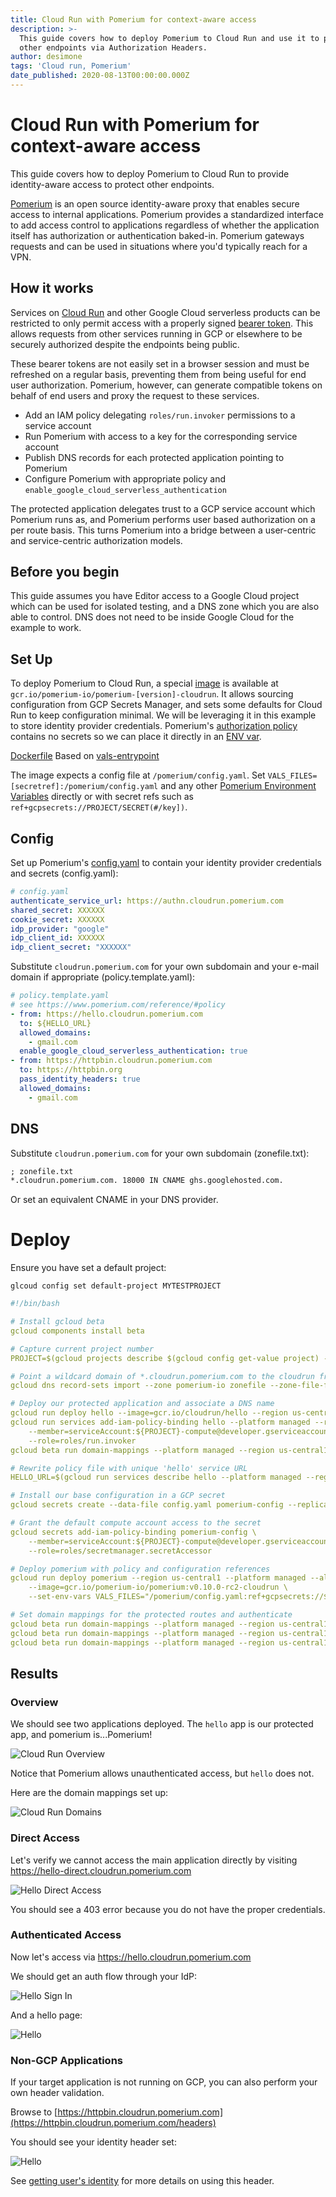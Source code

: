 ```yaml
---
title: Cloud Run with Pomerium for context-aware access
description: >-
  This guide covers how to deploy Pomerium to Cloud Run and use it to protect
  other endpoints via Authorization Headers.
author: desimone
tags: 'Cloud run, Pomerium'
date_published: 2020-08-13T00:00:00.000Z
---
```


# Cloud Run with Pomerium for context-aware access

This guide covers how to deploy Pomerium to Cloud Run to provide identity-aware access to protect other endpoints. 

[Pomerium](https://www.pomerium.com) is an open source identity-aware proxy that enables secure access to internal applications. Pomerium provides a standardized interface to add access control to applications regardless of whether the application itself has authorization or authentication baked-in. Pomerium gateways  requests and can be used in situations where you'd typically reach for a VPN.

## How it works

Services on [Cloud Run](https://cloud.google.com/run) and other Google Cloud serverless products can be restricted to only permit access with a properly signed [bearer token](https://cloud.google.com/run/docs/authenticating/service-to-service). This allows requests from other services running in GCP or elsewhere to be securely authorized despite the endpoints being public.

These bearer tokens are not easily set in a browser session and must be refreshed on a regular basis, preventing them from being useful for end user authorization. Pomerium, however, can generate compatible tokens on behalf of end users and proxy the request to these services.

- Add an IAM policy delegating `roles/run.invoker` permissions to a service account
- Run Pomerium with access to a key for the corresponding service account
- Publish DNS records for each protected application pointing to Pomerium
- Configure Pomerium with appropriate policy and `enable_google_cloud_serverless_authentication`

The protected application delegates trust to a GCP service account which Pomerium runs as, and Pomerium performs user based authorization on a per route basis. This turns Pomerium into a bridge between a user-centric and service-centric authorization models.

## Before you begin

This guide assumes you have Editor access to a Google Cloud project which can be used for isolated testing, and a DNS zone which you are also able to control. DNS does not need to be inside Google Cloud for the example to work.

## Set Up

To deploy Pomerium to Cloud Run, a special [image](https://console.cloud.google.com/gcr/images/pomerium-io/GLOBAL/pomerium) is available at `gcr.io/pomerium-io/pomerium-[version]-cloudrun`. It allows sourcing configuration from GCP Secrets Manager, and sets some defaults for Cloud Run to keep configuration minimal. We will be leveraging it in this example to store identity provider credentials. Pomerium's [authorization policy](https://www.pomerium.com/reference/#policy) contains no secrets so we can place it directly in an [ENV var](https://www.pomerium.io/reference/#configuration-settings).

[Dockerfile](https://github.com/pomerium/pomerium/blob/master/.github/Dockerfile-cloudrun) Based on [vals-entrypoint](https://github.com/pomerium/vals-entrypoint)

The image expects a config file at `/pomerium/config.yaml`. Set `VALS_FILES=[secretref]:/pomerium/config.yaml` and any other [Pomerium Environment Variables](https://www.pomerium.io/reference/#configuration-settings) directly or with secret refs such as `ref+gcpsecrets://PROJECT/SECRET(#/key])`.

## Config

Set up Pomerium's [config.yaml](https://www.pomerium.com/reference/#shared-settings) to contain your identity provider credentials and secrets (config.yaml):

```yaml
# config.yaml
authenticate_service_url: https://authn.cloudrun.pomerium.com
shared_secret: XXXXXX
cookie_secret: XXXXXX
idp_provider: "google"
idp_client_id: XXXXXX
idp_client_secret: "XXXXXX"
```

Substitute `cloudrun.pomerium.com` for your own subdomain and your e-mail domain if appropriate (policy.template.yaml):

```yaml
# policy.template.yaml
# see https://www.pomerium.com/reference/#policy
- from: https://hello.cloudrun.pomerium.com
  to: ${HELLO_URL}
  allowed_domains:
    - gmail.com
  enable_google_cloud_serverless_authentication: true
- from: https://httpbin.cloudrun.pomerium.com
  to: https://httpbin.org
  pass_identity_headers: true
  allowed_domains:
    - gmail.com
```

## DNS

Substitute `cloudrun.pomerium.com` for your own subdomain (zonefile.txt):

```txt
; zonefile.txt
*.cloudrun.pomerium.com. 18000 IN CNAME ghs.googlehosted.com.
```

Or set an equivalent CNAME in your DNS provider.

# Deploy

Ensure you have set a default project:

```shell
glcoud config set default-project MYTESTPROJECT
```

```yaml
#!/bin/bash

# Install gcloud beta
gcloud components install beta

# Capture current project number
PROJECT=$(gcloud projects describe $(gcloud config get-value project) --format='get(projectNumber)')

# Point a wildcard domain of *.cloudrun.pomerium.com to the cloudrun front end
gcloud dns record-sets import --zone pomerium-io zonefile --zone-file-format

# Deploy our protected application and associate a DNS name
gcloud run deploy hello --image=gcr.io/cloudrun/hello --region us-central1 --platform managed --no-allow-unauthenticated
gcloud run services add-iam-policy-binding hello --platform managed --region us-central1 \
    --member=serviceAccount:${PROJECT}-compute@developer.gserviceaccount.com \
    --role=roles/run.invoker
gcloud beta run domain-mappings --platform managed --region us-central1 create --service=hello --domain hello-direct.cloudrun.pomerium.com

# Rewrite policy file with unique 'hello' service URL
HELLO_URL=$(gcloud run services describe hello --platform managed --region us-central1 --format 'value(status.address.url)') envsubst <policy.template.yaml >policy.yaml

# Install our base configuration in a GCP secret
gcloud secrets create --data-file config.yaml pomerium-config --replication-policy automatic

# Grant the default compute account access to the secret
gcloud secrets add-iam-policy-binding pomerium-config \
    --member=serviceAccount:${PROJECT}-compute@developer.gserviceaccount.com \
    --role=roles/secretmanager.secretAccessor

# Deploy pomerium with policy and configuration references
gcloud run deploy pomerium --region us-central1 --platform managed --allow-unauthenticated --max-instances 1 \
    --image=gcr.io/pomerium-io/pomerium:v0.10.0-rc2-cloudrun \
    --set-env-vars VALS_FILES="/pomerium/config.yaml:ref+gcpsecrets://${PROJECT}/pomerium-config",POLICY=$(base64 policy.yaml)

# Set domain mappings for the protected routes and authenticate
gcloud beta run domain-mappings --platform managed --region us-central1 create --service=pomerium --domain hello.cloudrun.pomerium.com
gcloud beta run domain-mappings --platform managed --region us-central1 create --service=pomerium --domain authn.cloudrun.pomerium.com
gcloud beta run domain-mappings --platform managed --region us-central1 create --service=pomerium --domain httpbin.cloudrun.pomerium.com
```

## Results

### Overview

We should see two applications deployed. The `hello` app is our protected app, and pomerium is...Pomerium!

![Cloud Run Overview](./cloudrun-overview.png)

Notice that Pomerium allows unauthenticated access, but `hello` does not.

Here are the domain mappings set up:

![Cloud Run Domains](./cloudrun-domains.png)

### Direct Access

Let's verify we cannot access the main application directly by visiting <https://hello-direct.cloudrun.pomerium.com>

![Hello Direct Access](./hello-direct.png)

You should see a 403 error because you do not have the proper credentials.

### Authenticated Access

Now let's access via <https://hello.cloudrun.pomerium.com>

We should get an auth flow through your IdP:

![Hello Sign In](./hello-signin.png)

And a hello page:

![Hello](./hello-success.png)

### Non-GCP Applications

If your target application is not running on GCP, you can also perform your own header validation.

Browse to [https://httpbin.cloudrun.pomerium.com](https://httpbin.cloudrun.pomerium.com/headers)

You should see your identity header set:

![Hello](./headers.png)

See [getting user's identity](../docs/topics/getting-users-identity.md) for more details on using this header.
